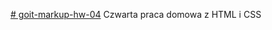 [# goit-markup-hw-04](https://rafalgalecki.github.io/goit-markup-hw-04/)
Czwarta praca domowa z HTML i CSS
